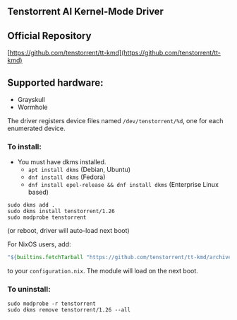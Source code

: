 ## Tenstorrent AI Kernel-Mode Driver

## Official Repository

[https://github.com/tenstorrent/tt-kmd](https://github.com/tenstorrent/tt-kmd)

## Supported hardware:
* Grayskull
* Wormhole

The driver registers device files named `/dev/tenstorrent/%d`, one for each enumerated device.

### To install:

* You must have dkms installed.
    * `apt install dkms` (Debian, Ubuntu)
    * `dnf install dkms` (Fedora)
    * `dnf install epel-release && dnf install dkms` (Enterprise Linux based)
```
sudo dkms add .
sudo dkms install tenstorrent/1.26
sudo modprobe tenstorrent
```
(or reboot, driver will auto-load next boot)


For NixOS users, add:
```nix
"${builtins.fetchTarball "https://github.com/tenstorrent/tt-kmd/archive/main.tar.gz"}/tt-kmd.nix"
```
to your `configuration.nix`. The module will load on the next boot. 

### To uninstall:
```
sudo modprobe -r tenstorrent
sudo dkms remove tenstorrent/1.26 --all
```

